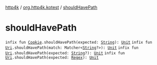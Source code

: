 [http4k](../index.md) / [org.http4k.kotest](index.md) / [shouldHavePath](./should-have-path.md)

# shouldHavePath

`infix fun `[`Cookie`](../org.http4k.core.cookie/-cookie/index.md)`.shouldHavePath(expected: `[`String`](https://kotlinlang.org/api/latest/jvm/stdlib/kotlin/-string/index.html)`): `[`Unit`](https://kotlinlang.org/api/latest/jvm/stdlib/kotlin/-unit/index.html)
`infix fun `[`Uri`](../org.http4k.core/-uri/index.md)`.shouldHavePath(match: Matcher<`[`String`](https://kotlinlang.org/api/latest/jvm/stdlib/kotlin/-string/index.html)`?>): `[`Unit`](https://kotlinlang.org/api/latest/jvm/stdlib/kotlin/-unit/index.html)
`infix fun `[`Uri`](../org.http4k.core/-uri/index.md)`.shouldHavePath(expected: `[`String`](https://kotlinlang.org/api/latest/jvm/stdlib/kotlin/-string/index.html)`?): `[`Unit`](https://kotlinlang.org/api/latest/jvm/stdlib/kotlin/-unit/index.html)
`infix fun `[`Uri`](../org.http4k.core/-uri/index.md)`.shouldHavePath(expected: `[`Regex`](https://kotlinlang.org/api/latest/jvm/stdlib/kotlin.text/-regex/index.html)`): `[`Unit`](https://kotlinlang.org/api/latest/jvm/stdlib/kotlin/-unit/index.html)